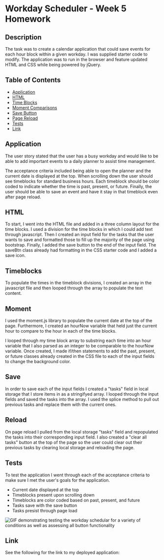 # Workday Scheduler - Week 5 Homework

## Description

The task was to create a calendar application that could save events for each hour block within a given workday. I was supplied starter code to modify. The application was to run in the browser and feature updated HTML and CSS while being powered by jQuery. 

## Table of Contents
- [Application](#Application)
- [HTML](#html)
- [Time Blocks](#timeblocks)
- [Moment Comparisons](#moment)
- [Save Button](#save)
- [Page Reload](#reload)
- [Tests](#tests)
- [Link](#link)

## Application

The user story stated that the user has a busy workday and would like to be able to add important events to a daily planner to assist time management.

The acceptance criteria included being able to open the planner and the current date is displayed at the top. When scrolling down the user should see timeblocks for standard business hours. Each timeblock should be color coded to indicate whether the time is past, present, or future. Finally, the user should be able to save an event and have it stay in that timeblock even after page reload.

## HTML

To start, I went into the HTML file and added in a three column layout for the time blocks. I used a division for the time blocks in which I could add text through javascript. Then I created an input field for the tasks that the user wants to save and formatted those to fill up the majority of the page using bootstrap. Finally, I added the save button to the end of the input field. The saveBtn class already had formatting in the CSS starter code and I added a save icon. 

## Timeblocks

To populate the times in the timeblock divisions, I created an array in the javascript file and then looped through the array to populate the text content. 

## Moment

I used the moment.js library to populate the current date at the top of the page. Furthermore, I created an hourNow variable that held just the current hour to compare to the hour in each of the time blocks. 

I looped through my time block array to substring each time into an hour variable that I also parsed as an integer to be comparable to the hourNow variable. Once created, I made if/then statements to add the past, present, or future classes already created in the CSS file to each of the input fields to change the background color. 

## Save

In order to save each of the input fields I created a "tasks" field in local storage that I store items in as a stringifyed array. I looped through the input fields and saved the tasks into the array. I used the splice method to pull out previous tasks and replace them with the current ones. 

## Reload

On page reload I pulled from the local storage "tasks" field and repopulated the tasks into their corresponding input field. I also created a "clear all tasks" button at the top of the page so the user could clear out their previous tasks by clearing local storage and reloading the page. 

## Tests

To test the application I went through each of the acceptance criteria to make sure I met the user's goals for the application. 
- Current date displayed at the top
- Timeblocks present upon scrolling down
- Timeblocks are color coded based on past, present, and future
- Tasks save with the save button
- Tasks presist through page load

![GIF demonstrating testing the workday schedular for a variety of conditions as well as assessing all button functionality](https://github.com/nbulger1/workday-scheduler/blob/main/assets/images/Workday%20Schedule.gif)

## Link

See the following for the link to my deployed application: 






